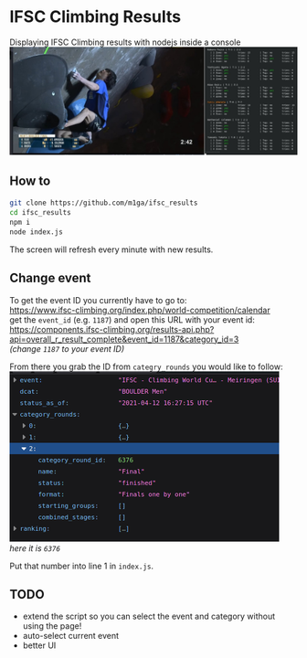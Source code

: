 # IFSC Climbing Results
Displaying IFSC Climbing results with nodejs inside a console
<img src="img/screen1.jpg"/>

## How to

```bash
git clone https://github.com/m1ga/ifsc_results
cd ifsc_results
npm i
node index.js
```

The screen will refresh every minute with new results.

## Change event

To get the event ID you currently have to go to:<br/>
https://www.ifsc-climbing.org/index.php/world-competition/calendar<br/>
get the `event_id` (e.g. `1187`) and open this URL with your event id:<br/>
https://components.ifsc-climbing.org/results-api.php?api=overall_r_result_complete&event_id=1187&category_id=3<br/>
_(change `1187` to your event ID)_

From there you grab the ID from `categry_rounds` you would like to follow:
<img src="img/screen2.png"/><br/>
_here it is `6376`_

Put that number into line 1 in `index.js`.

## TODO
* extend the script so you can select the event and category without using the page!
* auto-select current event
* better UI
